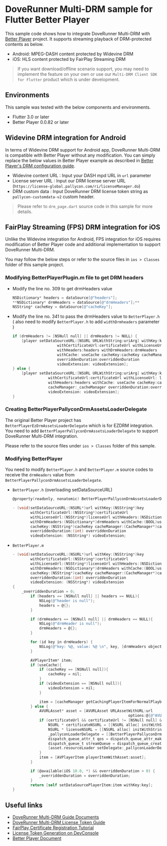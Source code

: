 # DoveRunner Multi-DRM sample for Flutter Better Player

This sample code shows how to integrate DoveRunner Multi-DRM with [Better Player](https://github.com/jhomlala/betterplayer) project. It supports streaming playback of DRM-protected contents as below.

 - Android: MPEG-DASH content protected by Widevine DRM
 - iOS: HLS content protected by FairPlay Streaming DRM

> If you want download/offline scenario support, you may need to implement the feature on your own or use our `Multi-DRM Client SDK for Flutter` product which is under development.

## Environments

This sample was tested with the below components and environments.

 - Flutter 3.0 or later
 - Better Player 0.0.82 or later

## Widevine DRM integration for Android

In terms of Widevine DRM support for Android app, DoveRunner Multi-DRM is compatible with Better Player without any modification. You can simply replace the below values in Better Player example as described in [Better Player's DRM configuration guide](https://jhomlala.github.io/betterplayer/#/drmconfiguration).

  - Widevine content URL : Input your DASH mpd URL in `url` parameter
  - License server URL : Input our DRM license server URL (`https://license-global.pallycon.com/ri/licenseManager.do`)
  - DRM custom data : Input DoveRunner DRM license token string as `pallycon-customdata-v2` custom header.

> Please refer to `drm_page.dart` source code in this sample for more details.

## FairPlay Streaming (FPS) DRM integration for iOS

Unlike the Widevine integration for Android, FPS integration for iOS requires modification of Better Player code and additional implementation to support DoveRunner Multi-DRM. 

You may follow the below steps or refer to the source files in `ios > Classes` folder of this sample project.

### Modifying BetterPlayerPlugin.m file to get DRM headers

- Modify the line no. 309 to get drmHeaders value

    ```objectivec
    NSDictionary* headers = dataSource[@"headers"];
    **NSDictionary* drmHeaders = dataSource[@"drmHeaders"];**
    NSString* cacheKey = dataSource[@"cacheKey"];
    ```

- Modify the line no. 341 to pass the drmHeaders value to `BetterPlayer.h` ( also need to modify `BetterPlayer.h` to add `widthDrmheaders` parameter )

    ```objectivec
    if (drmHeaders != [NSNull null] || drmHeaders != NULL) {
        [player setDataSourceURL:[NSURL URLWithString:uriArg] withKey:key 
    					withCertificateUrl:certificateUrl withLicenseUrl: licenseUrl 
    					withHeaders:headers withDrmHeaders:drmHeaders 
    					withCache: useCache cacheKey:cacheKey cacheManager:_cacheManager 
    					overriddenDuration:overriddenDuration 
    					videoExtension: videoExtension];
    } else {
        [player setDataSourceURL:[NSURL URLWithString:uriArg] withKey:key 
    				withCertificateUrl:certificateUrl withLicenseUrl: licenseUrl 
    				withHeaders:headers withCache: useCache cacheKey:cacheKey 
    				cacheManager:_cacheManager overriddenDuration:overriddenDuration 
    				videoExtension: videoExtension];
    }
    ```

### Creating BetterPlayerPallyconDrmAssetsLoaderDelegate

The original Better Player project has `BetterPlayerEzDrmAssetsLoaderDelegate` which is for EZDRM integration. You need to add `BetterPlayerPallyconDrmAssetsLoaderDelegate` to support DoveRunner Multi-DRM integration.

Please refer to the source files under `ios > Classes` folder of this sample.

### Modifying BetterPlayer

You need to modify `BetterPlayer.h` and `BetterPlayer.m` source codes to receive the `drmHeaders` value from `BetterPlayerPallyconDrmAssetsLoaderDelegate`.

 - `BetterPlayer.h` (overloading setDataSourceURL)
    
    ```objectivec
    @property(readonly, nonatomic) BetterPlayerPallyconDrmAssetsLoaderDelegate* pallyconLoaderDelegate;
    
    - (void)setDataSourceURL:(NSURL*)url withKey:(NSString*)key 
    		withCertificateUrl:(NSString*)certificateUrl 
    		withLicenseUrl:(NSString*)licenseUrl withHeaders:(NSDictionary*)headers 
    		withDrmHeaders:(NSDictionary*)drmHeaders withCache:(BOOL)useCache 
    		cacheKey:(NSString*)cacheKey cacheManager:(CacheManager*)cacheManager 
    		overriddenDuration:(int) overriddenDuration 
    		videoExtension: (NSString*) videoExtension;
    ```

 - `BetterPlayer.m`

    ```objectivec
    - (void)setDataSourceURL:(NSURL*)url withKey:(NSString*)key 
    		withCertificateUrl:(NSString*)certificateUrl 
    		withLicenseUrl:(NSString*)licenseUrl withHeaders:(NSDictionary*)headers 
    		withDrmHeaders:(NSDictionary*)drmHeaders withCache:(BOOL)useCache 
    		cacheKey:(NSString*)cacheKey cacheManager:(CacheManager*)cacheManager 
    		overriddenDuration:(int) overriddenDuration 
    		videoExtension: (NSString*) videoExtension
    {
        _overriddenDuration = 0;
            if (headers == [NSNull null] || headers == NULL){
                NSLog(@"header is null");
                headers = @{};
            }
    
            if (drmHeaders == [NSNull null] || drmHeaders == NULL){
                NSLog(@"drmHeader is null");
                drmHeaders = @{};
            }
    
            for (id key in drmHeaders) {
                NSLog(@"key: %@, value: %@ \n", key, [drmHeaders objectForKey:key]);
            }
    
            AVPlayerItem* item;
            if (useCache){
                if (cacheKey == [NSNull null]){
                    cacheKey = nil;
                }
                if (videoExtension == [NSNull null]){
                    videoExtension = nil;
                }
    
                item = [cacheManager getCachingPlayerItemForNormalPlayback:url cacheKey:cacheKey videoExtension: videoExtension headers:headers];
            } else {
                AVURLAsset* asset = [AVURLAsset URLAssetWithURL:url
                                                        options:@{@"AVURLAssetHTTPHeaderFieldsKey" : headers}];
                if (certificateUrl && certificateUrl != [NSNull null] && [certificateUrl length] > 0) {
                    NSURL * certificateNSURL = [[NSURL alloc] initWithString: certificateUrl];
                    NSURL * licenseNSURL = [[NSURL alloc] initWithString: licenseUrl];
                    _pallyconLoaderDelegate = [[BetterPlayerPallyconDrmAssetsLoaderDelegate alloc] init:certificateNSURL withLicenseURL:licenseNSURL withHeaders:drmHeaders];
                    dispatch_queue_attr_t qos = dispatch_queue_attr_make_with_qos_class(DISPATCH_QUEUE_SERIAL, QOS_CLASS_DEFAULT, -1);
                    dispatch_queue_t streamQueue = dispatch_queue_create("streamQueue", qos);
                    [asset.resourceLoader setDelegate:_pallyconLoaderDelegate queue:streamQueue];
                }
                item = [AVPlayerItem playerItemWithAsset:asset];
            }
    
            if (@available(iOS 10.0, *) && overriddenDuration > 0) {
                _overriddenDuration = overriddenDuration;
            }
            return [self setDataSourcePlayerItem:item withKey:key];
    }
    ```

## Useful links

- [DoveRunner Multi-DRM Guide Documents](https://doverunner.com/docs/en/multidrm/)
- [DoveRunner Multi-DRM License Token Guide](https://doverunner.com/docs/en/multidrm/license/license-token/)
- [FairPlay Certificate Registration Tutorial](https://doverunner.com/docs/en/multidrm/license/fps-cert-tutorial/)
- [License Token Generation on DevConsole](https://sample.pallycon.com/dev/devconsole/customData.do?lang=en#create-token)
- [Better Player Document](https://jhomlala.github.io/betterplayer/#/README)
